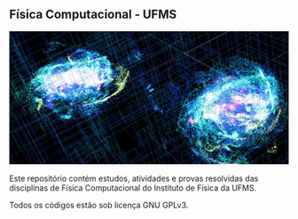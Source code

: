## Física Computacional - UFMS

![Galaxies](./galaxies.jpeg)

Este repositório contém estudos, atividades e provas resolvidas das
disciplinas de Física Computacional do Instituto de Física da UFMS.

Todos os códigos estão sob licença GNU GPLv3.